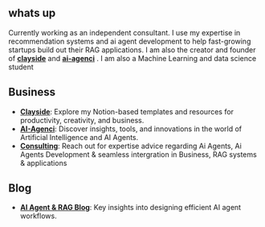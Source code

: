 ##  whats up

Currently working as an independent consultant. I use my expertise in recommendation systems and ai agent development to help fast-growing startups build out their RAG applications.
I am also the creator and founder of **[clayside](https://clayside.co)** and  **[ai-agenci](https://ai-agenci.com)** . I am also a Machine Learning and data science student

##  Business
- **[Clayside](https://clayside.co)**: Explore my Notion-based templates and resources for productivity, creativity, and business.
- **[AI-Agenci](https://ai-agenci.com)**: Discover insights, tools, and innovations in the world of Artificial Intelligence and AI Agents.
- **[Consulting](https://ai-agenci.com/blog)**: Reach out for expertise advice regarding Ai Agents, Ai Agents Development & seamless intergration in Business, RAG systems & applications

##  Blog
- **[AI Agent & RAG Blog](https://blog.ai-agenci.com)**: Key insights into designing efficient AI agent workflows.
       

